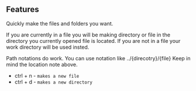 ## Features

Quickly make the files and folders you want.

If you are currently in a file you will be making directory or file in the directory you currently opened file is located. If you are not in a file your work directory will be used insted.

Path notations do work. You can use notation like ../{direcotry}/{file}
Keep in mind the location note above.

- ctrl + n - `makes a new file`
- ctrl + d - `makes a new directory`
